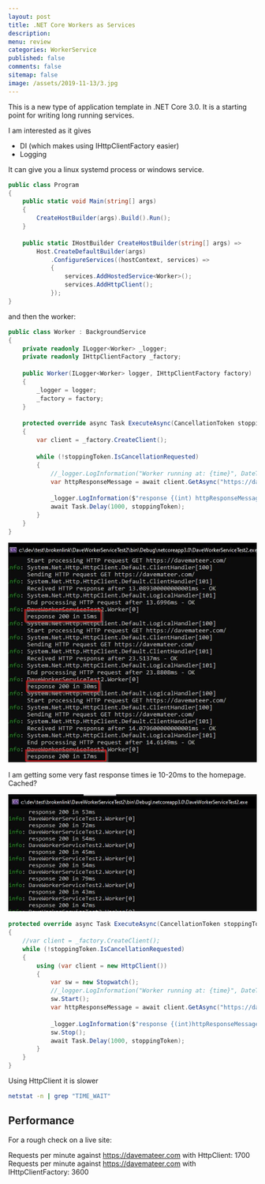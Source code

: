 ```yaml
---
layout: post
title: .NET Core Workers as Services 
description: 
menu: review
categories: WorkerService 
published: false 
comments: false     
sitemap: false
image: /assets/2019-11-13/3.jpg
---
```

This is a new type of application template in .NET Core 3.0. It is a starting point for writing long running services.

I am interested as it gives

- DI (which makes using IHttpClientFactory easier)
- Logging

It can give you a linux systemd process or windows service.

```cs
public class Program
{
    public static void Main(string[] args)
    {
        CreateHostBuilder(args).Build().Run();
    }

    public static IHostBuilder CreateHostBuilder(string[] args) =>
        Host.CreateDefaultBuilder(args)
            .ConfigureServices((hostContext, services) =>
            {
                services.AddHostedService<Worker>();
                services.AddHttpClient();
            });
}
```

and then the worker:

```cs
public class Worker : BackgroundService
{
    private readonly ILogger<Worker> _logger;
    private readonly IHttpClientFactory _factory;

    public Worker(ILogger<Worker> logger, IHttpClientFactory factory)
    {
        _logger = logger;
        _factory = factory;
    }

    protected override async Task ExecuteAsync(CancellationToken stoppingToken)
    {
        var client = _factory.CreateClient();

        while (!stoppingToken.IsCancellationRequested)
        {
            //_logger.LogInformation("Worker running at: {time}", DateTimeOffset.Now);
            var httpResponseMessage = await client.GetAsync("https://davemateer.com", stoppingToken);

            _logger.LogInformation($"response {(int) httpResponseMessage.StatusCode}");
            await Task.Delay(1000, stoppingToken);
        }
    }
}
```

![alt text](/assets/2019-11-13/20.jpg "Fast response times")

I am getting some very fast response times ie 10-20ms to the homepage. Cached?

![alt text](/assets/2019-11-13/21.jpg "Fast response times")

```cs
protected override async Task ExecuteAsync(CancellationToken stoppingToken)
{
    //var client = _factory.CreateClient();
    while (!stoppingToken.IsCancellationRequested)
    {
        using (var client = new HttpClient())
        {
            var sw = new Stopwatch();
            //_logger.LogInformation("Worker running at: {time}", DateTimeOffset.Now);
            sw.Start();
            var httpResponseMessage = await client.GetAsync("https://davemateer.com", stoppingToken);

            _logger.LogInformation($"response {(int)httpResponseMessage.StatusCode} in {sw.ElapsedMilliseconds}ms");
            sw.Stop();
            await Task.Delay(1000, stoppingToken);
        }
    }
}
```

Using HttpClient it is slower

```bash
netstat -n | grep "TIME_WAIT"
```

## Performance

For a rough check on a live site:

Requests per minute against https://davemateer.com with HttpClient: 1700
Requests per minute against https://davemateer.com with IHttpClientFactory: 3600
